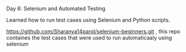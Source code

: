 Day 6: Selenium and Automated Testing

Learned how to run test cases using Selenium and Python scripts.

https://github.com/Sharanya14parol/selenium-beginners.git , this repo containes the test cases that were used to run automaticaaly using selenium
